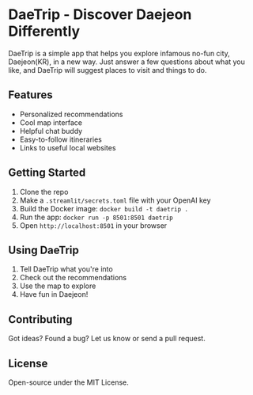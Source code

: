# DaeTrip - Discover Daejeon Differently

DaeTrip is a simple app that helps you explore infamous no-fun city, Daejeon(KR), in a new way. Just answer a few questions about what you like, and DaeTrip will suggest places to visit and things to do.

## Features

- Personalized recommendations
- Cool map interface
- Helpful chat buddy
- Easy-to-follow itineraries
- Links to useful local websites

## Getting Started

1. Clone the repo
2. Make a `.streamlit/secrets.toml` file with your OpenAI key
3. Build the Docker image: `docker build -t daetrip .`
4. Run the app: `docker run -p 8501:8501 daetrip`
5. Open `http://localhost:8501` in your browser

## Using DaeTrip

1. Tell DaeTrip what you're into
2. Check out the recommendations
3. Use the map to explore
4. Have fun in Daejeon!

## Contributing

Got ideas? Found a bug? Let us know or send a pull request.

## License

Open-source under the MIT License.
